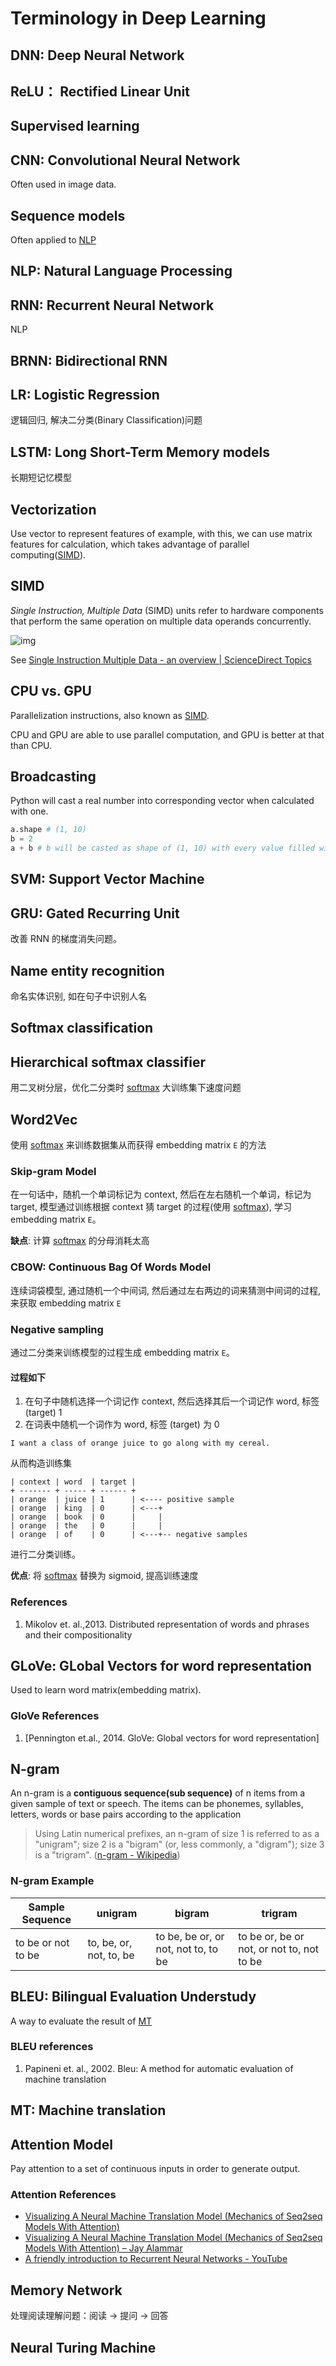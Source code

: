 # Terminology in Deep Learning

## DNN: Deep Neural Network

## ReLU： Rectified Linear Unit

## Supervised learning

## CNN: Convolutional Neural Network

Often used in image data.

## Sequence models

Often applied to [NLP](#nlp-natural-language-processing)

## NLP: Natural Language Processing

## RNN: Recurrent Neural Network

NLP

## BRNN: Bidirectional RNN

## LR: Logistic Regression

逻辑回归, 解决二分类(Binary Classification)问题

## LSTM: Long Short-Term Memory models

长期短记忆模型

## Vectorization

Use vector to represent features of example, with this,
we can use matrix features for calculation,
which takes advantage of parallel computing([SIMD](#simd)).

## SIMD

*Single Instruction, Multiple Data* (SIMD) units refer to hardware components that perform the same operation on multiple data operands concurrently.

 ![img](./images/Terminology/3-s2.0-B9780128041895000028-f02-10-9780128041895.jpg)

See [Single Instruction Multiple Data - an overview | ScienceDirect Topics](https://www.sciencedirect.com/topics/computer-science/single-instruction-multiple-data)

## CPU vs. GPU

Parallelization instructions,
also known as [SIMD](#simd).

CPU and GPU are able to use parallel computation, and GPU is better at that than CPU.

## Broadcasting

Python will cast a real number into corresponding vector when calculated with one.

```python
a.shape # (1, 10)
b = 2
a + b # b will be casted as shape of (1, 10) with every value filled with 2.
```

## SVM: Support Vector Machine

## GRU: Gated Recurring Unit

改善 RNN 的梯度消失问题。

## Name entity recognition

命名实体识别, 如在句子中识别人名

## Softmax classification

## Hierarchical softmax classifier

用二叉树分层，优化二分类时 [softmax](#softmax-classification) 大训练集下速度问题

## Word2Vec

使用 [softmax](#softmax-classification) 来训练数据集从而获得 embedding matrix `E` 的方法

### Skip-gram Model

在一句话中，随机一个单词标记为 context, 然后在左右随机一个单词，标记为 target,
模型通过训练根据 context 猜 target 的过程(使用 [softmax](#softmax-classification)),
学习 embedding matrix `E`。

**缺点**: 计算 [softmax](#softmax-classification) 的分母消耗太高

### CBOW: Continuous Bag Of Words Model

连续词袋模型, 通过随机一个中间词, 然后通过左右两边的词来猜测中间词的过程, 来获取 embedding matrix `E`

### Negative sampling

通过二分类来训练模型的过程生成 embedding matrix `E`。

#### 过程如下

1. 在句子中随机选择一个词记作 context, 然后选择其后一个词记作 word, 标签 (target) 1
2. 在词表中随机一个词作为 word, 标签 (target) 为 0

```text
I want a class of orange juice to go along with my cereal.
```

从而构造训练集

```text
| context | word  | target |
+ ------- + ----- + ------ +
| orange  | juice | 1      | <---- positive sample
| orange  | king  | 0      | <---+
| orange  | book  | 0      |     |
| orange  | the   | 0      |     |
| orange  | of    | 0      | <---+-- negative samples
```

进行二分类训练。

**优点**: 将 [softmax](#softmax-classification) 替换为 sigmoid, 提高训练速度

### References

1. Mikolov et. al.,2013. Distributed representation of words and phrases and their compositionality

## GLoVe: GLobal Vectors for word representation

Used to learn word matrix(embedding matrix).

### GloVe References

1. [Pennington et.al., 2014. GloVe: Global vectors for word representation]

## N-gram

An n-gram is a **contiguous sequence(sub sequence)** of n items from a given sample of text or speech. The items can be phonemes, syllables, letters, words or base pairs according to the application

> Using Latin numerical prefixes, an n-gram of
> size 1 is referred to as a "unigram";
> size 2 is a "bigram" (or, less commonly, a "digram");
> size 3 is a "trigram".
> ([n-gram - Wikipedia](https://en.wikipedia.org/wiki/N-gram))

### N-gram Example

| Sample Sequence    | unigram                 | bigram                              | trigram                                   |
| ------------------ | ----------------------- | ----------------------------------- | ----------------------------------------- |
| to be or not to be | to, be, or, not, to, be | to be, be or, or not, not to, to be | to be or, be or not, or not to, not to be |

## BLEU: Bilingual Evaluation Understudy

A way to evaluate the result of [MT](#mt-machine-translation)

### BLEU references

1. Papineni et. al., 2002. Bleu: A method for automatic evaluation of machine translation

## MT: Machine translation

## Attention Model

Pay attention to a set of continuous inputs in order to generate output.

### Attention References

- [Visualizing A Neural Machine Translation Model (Mechanics of Seq2seq Models With Attention)](https://jalammar.github.io/visualizing-neural-machine-translation-mechanics-of-seq2seq-models-with-attention/)
- [Visualizing A Neural Machine Translation Model (Mechanics of Seq2seq Models With Attention) – Jay Alammar](https://jalammar.github.io/visualizing-neural-machine-translation-mechanics-of-seq2seq-models-with-attention/)
- [A friendly introduction to Recurrent Neural Networks - YouTube](https://www.youtube.com/watch?v=UNmqTiOnRfg)

## Memory Network

处理阅读理解问题：阅读 -> 提问 -> 回答

## Neural Turing Machine

